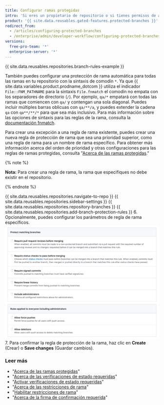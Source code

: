 ```yaml
---
title: Configurar ramas protegidas
intro: 'Si eres un propietario de repositorio o si tienes permisos de administrador en un repositorio, puedes personalizar las protecciones de la rama en el repositorio y exige determinados flujos de trabajo, como requerir más de una revisión de solicitud de extracción o solicitar la aprobación de determinadas comprobaciones de estado antes de permitir la fusión de una solicitud de extracción.'
product: '{{ site.data.reusables.gated-features.protected-branches }}'
redirect_from:
  - /articles/configuring-protected-branches
  - /enterprise/admin/developer-workflow/configuring-protected-branches-and-required-status-checks
versions:
  free-pro-team: '*'
  enterprise-server: '*'
---
```



{{ site.data.reusables.repositories.branch-rules-example }}

También puedes configurar una protección de rama automática para todas las ramas en tu repositorio con la sintaxis de comodín `*`. Ya que {{ site.data.variables.product.prodname_dotcom }} utiliza el indicador `File::FNM_PATHNAME` para la sintaxis `File.fnmatch` el comodín no empata con los separadores de directorio (`/`). Por ejemplo, `qa/*` empatará con todas las ramas que comiencen con `qa/` y contengan una sola diagonal. Puedes incluir múltiples barras oblicuas con `qa/**/a`, y puedes extender la cadena `qa` con `qa**/**/*` para que sea más inclusivo. Para más información sobre las opciones de sintaxis para las reglas de la rama, consulta la [documentación fnmatch](https://ruby-doc.org/core-2.5.1/File.html#method-c-fnmatch).

Para crear una excepción a una regla de rama existente, puedes crear una nueva regla de protección de rama que sea una prioridad superior, como una regla de rama para un nombre de rama específico. Para obtener más información acerca del orden de prioridad y otras configuraciones para las reglas de ramas protegidas, consulta "[Acerca de las ramas protegidas](/github/administering-a-repository/about-protected-branches)."

{% note %}

**Nota:** Para crear una regla de rama, la rama que especifiques no debe existir en el repositorio.

{% endnote %}

{{ site.data.reusables.repositories.navigate-to-repo }}
{{ site.data.reusables.repositories.sidebar-settings }}
{{ site.data.reusables.repositories.repository-branches }}
{{ site.data.reusables.repositories.add-branch-protection-rules }}
6. Opcionalmente, puedes configurar los parámetros de regla de rama específicos. ![Parámetros de regla de rama protegida](/assets/images/help/branches/branch-rule-settings.png)
7. Para confirmar la regla de protección de la rama, haz clic en **Create** (Crear) o **Save changes** (Guardar cambios).

### Leer más

- "[Acerca de las ramas protegidas](/github/administering-a-repository/about-protected-branches)"
- "[Acerca de las verificaciones de estado requeridas](/github/administering-a-repository/about-required-status-checks)"
- "[Activar verificaciones de estado requeridas](/github/administering-a-repository/enabling-required-status-checks)"
- "[Acerca de las restricciones de rama](/github/administering-a-repository/about-branch-restrictions)"
- "[Habilitar restricciones de rama](/github/administering-a-repository/enabling-branch-restrictions)"
- "[Acerca de la firma de confirmación requerida](/github/administering-a-repository/about-required-commit-signing)"
